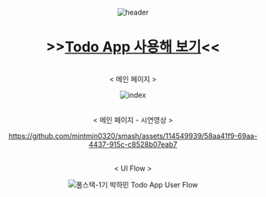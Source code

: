 <div align="center">
  
  ![header](https://capsule-render.vercel.app/api?type=waving&text=TodoApp&height=250&fontColor=FFFFFF&fontSize=60&fontAlignY=40&color=timeGradient)
  
# >>[Todo App 사용해 보기](https://mintmin0320.github.io/Todo_App/)<<

<br/>
  < 메인 페이지 >
  
  ![index](https://github.com/mintmin0320/COMMA/assets/114549939/f87365c3-cfe8-452f-86d8-da525313ac8e)

<br/>
< 메인 페이지 - 시연영상 >

https://github.com/mintmin0320/smash/assets/114549939/58aa41f9-69aa-4437-915c-c8528b07eab7

<br/>
< UI Flow >

![풀스택-1기  박하민 Todo App User Flow](https://github.com/mintmin0320/Todo_App/assets/114549939/e6c5c885-b61d-455c-9276-1974653b2971)

</div>
